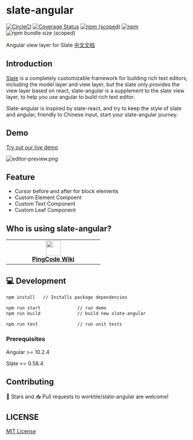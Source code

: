 # slate-angular

[![CircleCI](https://circleci.com/gh/worktile/slate-angular.svg?style=shield)](https://circleci.com/gh/worktile/slate-angular)
[![Coverage Status][coveralls-image]][coveralls-url]
[![npm (scoped)](https://img.shields.io/npm/v/slate-angular?style=flat)](https://www.npmjs.com/package/slate-angular)
[![npm](https://img.shields.io/npm/dm/slate-angular)](https://www.npmjs.com/package/slate-angular)
![npm bundle size (scoped)](https://img.shields.io/bundlephobia/min/slate-angular)

[coveralls-image]: https://coveralls.io/repos/github/worktile/slate-angular/badge.svg?branch=master
[coveralls-url]: https://coveralls.io/github/worktile/slate-angular

Angular view layer for Slate
[中文文档](https://github.com/worktile/slate-angular/blob/master/README.zh-CN.md)


## Introduction

[Slate](https://github.com/ianstormtaylor/slate) is a completely customizable framework for building rich text editors, including the model layer and view layer, but the slate only provides the view layer based on react, slate-angular is a supplement to the slate view layer, to help you use angular to build rich text editor.

Slate-angular is inspired by slate-react, and try to keep the style of slate and angular, friendly to Chinese input, start your slate-angular journey.


## Demo

[Try out our live demo](http://slate-angular.ngnice.com)

![editor-preview.png](https://cdn.worktile.com/open-sources/slate-angular/editor-preview.png)


## Feature

- Cursor before and after for block elements
- Custom Element Compoent
- Custom Text Component 
- Custom Leaf Component


## Who is using slate-angular?

<table>
  <tr>
    <td width="240" align="center">
      <a target="_blank" href="https://pingcode.com/product/wiki?utm_source=github-slate-angular">
        <img src="https://cdn.pingcode.com/static/pc-charm/assets/images/logo.png?v=2.40.0" height="40"/>
        <br />
        <strong>PingCode Wiki</strong>
      </a>
    </td>
  </tr>
</table>


## 💻 Development

```bash
npm install   // Installs package dependencies
```

```bash
npm run start              // run demo
npm run build              // build new slate-angular

npm run test               // run unit tests
```

### Prerequisites

Angular >= 10.2.4

Slate >= 0.58.4


## Contributing

🌟 Stars and 📥 Pull requests to worktile/slate-angular are welcome! 


## LICENSE

[MIT License](https://github.com/worktile/slate-angular/blob/master/LICENSE)
